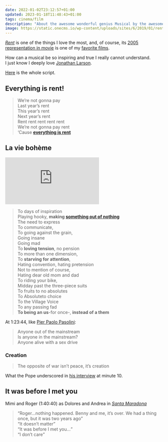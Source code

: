 ```yaml
---
date: 2022-01-02T23:12:57+01:00
updated: 2023-01-18T11:48:43+01:00
tags: cinema/film
description: "About the awesome wonderful genius Musical by the awesome wonderful genius <a href='https://tommi.space/people#jonathan-larson' target='_blank' title='Jonathan Larson among my favorite people — tommi.space'>Jonathan Larson</a>"
image: https://static.onecms.io/wp-content/uploads/sites/6/2019/01/rent-6-2000.jpg
---
```

<cite>[Rent](https://en.wikipedia.org/wiki/Rent_(musical) '“Rent” on Wikipedia')</cite> is one of the things I love the most, and, of course, its [2005 representation in movie](https://en.wikipedia.org/wiki/Rent_(film) '“Rent”, the movie on Wikipedia') is one of my [favorite films](Cinema.md#Favorites).

How can a musical be so inspiring and true I really cannot understand.  
I just know I deeply love [Jonathan Larson](https://tommi.space/people#jonathan-larson 'Jonathan Larson among my favorite people — tommi.space').

[Here](https://www.awesomefilm.com/script/rent.txt 'The whole script of “Rent„ (2005)') is the whole script.

## Everything is rent!

> We’re not gonna pay  
> Last year’s rent  
> This year’s rent  
> Next year’s rent  
> Rent rent rent rent rent  
> We’re not gonna pay rent  
> ‘Cause **[everything is rent](Pan.md#Name)**

## La vie bohème

<div class='embed'><iframe title='La Vie Bohème A and B' src='https://p.lu/videos/embed/2dfddc5f-1298-4875-95f0-67189e655a19?autoplay=1&amp;warningTitle=0' allowfullscreen='' sandbox='allow-same-origin allow-scripts allow-popups' frameborder='0'></iframe></div>

> To days of inspiration  
> Playing hooky, **making [something out of nothing](https://youtube-nocookie.com/embed/V_YlZ1JdcVk '“Something From Nothing„ — Foo Fighters')**  
> The need to express  
> To communicate,  
> To going against the grain,  
> Going insane  
> Going mad  
> To **loving tension**, no pension  
> To more than one dimension,  
> To **starving for attention**,  
> Hating convention, hating pretension  
> Not to mention of course,  
> Hating dear old mom and dad  
> To riding your bike,  
> Midday past the three-piece suits  
> To fruits to no absolutes  
> To Absoluteto choice  
> To the Village Voice  
> To any passing fad  
> **To being an us**-for once-, **instead of a them**

At 1:23:44, like [Pier Paolo Pasolini](Pier%20Paolo%20Pasolini.md):

> Anyone out of the mainstream  
> Is anyone in the mainstream?  
> Anyone alive with a sex drive

### Creation

> The opposite of war isn’t peace, it’s creation

What the Pope underscored in <a href='https://www.raiplay.it/video/2022/02/Sua-Santita-Papa-Francesco---Che-Tempo-Che-Fa-06022022-b952f77e-474f-4d8b-bba2-153e49b646e3.html' title='Intervista a Papa Francesco - Che Tempo Che Fa' hreflang='it'>his interview</a> at minute 10.

## It was before I met you

Mimi and Roger (1:40:40) as Dolores and Andrea in <cite lang='it'>[Santa Maradona](Santa%20Maradona.md)</cite>

> <q>Roger…nothing happened. Benny and me, it’s over. We had a thing once, but it was two years ago</q>  
> <q>It doesn’t matter</q>  
> <q>It was before I met you…</q>  
> <q>I don’t care</q>
